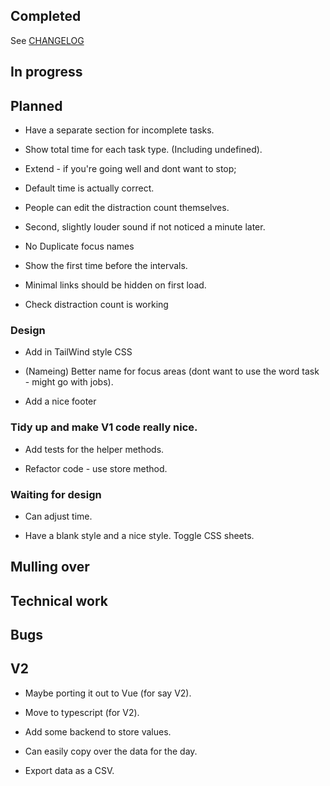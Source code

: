 ## Completed

See [CHANGELOG](CHANGELOG.md)

## In progress


## Planned

- Have a separate section for incomplete tasks.

- Show total time for each task type. (Including undefined).

- Extend - if you're going well and dont want to stop;

- Default time is actually correct.

- People can edit the distraction count themselves.

- Second, slightly louder sound if not noticed a minute later.

- No Duplicate focus names

- Show the first time before the intervals.

- Minimal links should be hidden on first load.

- Check distraction count is working


### Design

- Add in TailWind style CSS

- (Nameing) Better name for focus areas (dont want to use the word task - might go with jobs).

- Add a nice footer

### Tidy up and make V1 code really nice.

- Add tests for the helper methods.

- Refactor code - use store method.

### Waiting for design

- Can adjust time.

- Have a blank style and a nice style. Toggle CSS sheets.

## Mulling over

## Technical work

## Bugs

## V2

- Maybe porting it out to Vue (for say V2).

- Move to typescript (for V2).

- Add some backend to store values.

- Can easily copy over the data for the day.

- Export data as a CSV.
